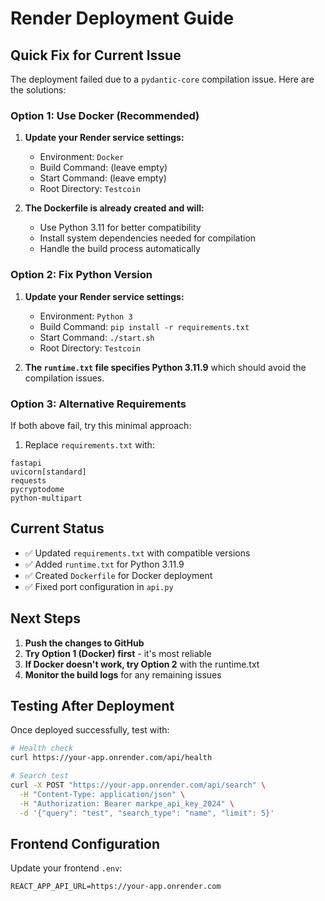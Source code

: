 # Render Deployment Guide

## Quick Fix for Current Issue

The deployment failed due to a `pydantic-core` compilation issue. Here are the solutions:

### Option 1: Use Docker (Recommended)

1. **Update your Render service settings:**
   - Environment: `Docker`
   - Build Command: (leave empty)
   - Start Command: (leave empty)
   - Root Directory: `Testcoin`

2. **The Dockerfile is already created and will:**
   - Use Python 3.11 for better compatibility
   - Install system dependencies needed for compilation
   - Handle the build process automatically

### Option 2: Fix Python Version

1. **Update your Render service settings:**
   - Environment: `Python 3`
   - Build Command: `pip install -r requirements.txt`
   - Start Command: `./start.sh`
   - Root Directory: `Testcoin`

2. **The `runtime.txt` file specifies Python 3.11.9** which should avoid the compilation issues.

### Option 3: Alternative Requirements

If both above fail, try this minimal approach:

1. Replace `requirements.txt` with:
```
fastapi
uvicorn[standard]
requests
pycryptodome
python-multipart
```

## Current Status

- ✅ Updated `requirements.txt` with compatible versions
- ✅ Added `runtime.txt` for Python 3.11.9
- ✅ Created `Dockerfile` for Docker deployment
- ✅ Fixed port configuration in `api.py`

## Next Steps

1. **Push the changes to GitHub**
2. **Try Option 1 (Docker) first** - it's most reliable
3. **If Docker doesn't work, try Option 2** with the runtime.txt
4. **Monitor the build logs** for any remaining issues

## Testing After Deployment

Once deployed successfully, test with:

```bash
# Health check
curl https://your-app.onrender.com/api/health

# Search test
curl -X POST "https://your-app.onrender.com/api/search" \
  -H "Content-Type: application/json" \
  -H "Authorization: Bearer markpe_api_key_2024" \
  -d '{"query": "test", "search_type": "name", "limit": 5}'
```

## Frontend Configuration

Update your frontend `.env`:
```
REACT_APP_API_URL=https://your-app.onrender.com
```
